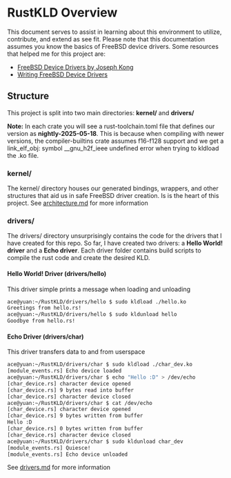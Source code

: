 # RustKLD Overview
This document serves to assist in learning about this environment to utilize, contribute, and extend as see fit.
Please note that this documentation assumes you know the basics of FreeBSD device drivers. Some resources that helped me for this project are:
* [FreeBSD Device Drivers by Joseph Kong](https://www.amazon.com/FreeBSD-Device-Drivers-Guide-Intrepid/dp/1593272049)
* [Writing FreeBSD Device Drivers](https://docs.freebsd.org/en/books/arch-handbook/driverbasics/)

## Structure
This project is split into two main directories: **kernel/** and **drivers/**

**Note:** In each crate you will see a rust-toolchain.toml file that defines our version as **nightly-2025-05-18**. This is because when compiling with newer versions, the compiler-builtins crate assumes f16-f128 support and we get a link_elf_obj: symbol \_\_gnu_h2f_ieee undefined error when trying to kldload the .ko file.

### kernel/
The kernel/ directory houses our generated bindings, wrappers, and other structures that aid us in safe FreeBSD driver creation. Is is the heart of this project.
See [architecture.md](architecture.md) for more information

### drivers/
The drivers/ directory unsurprisingly contains the code for the drivers that I have created for this repo. So far, I have created two drivers: a **Hello World! driver** and a **Echo driver**. Each driver folder  contains build scripts to compile the rust code and create the desired KLD.

#### Hello World! Driver (drivers/hello) 
This driver simple prints a message when loading and unloading
```bash
ace@yuan:~/RustKLD/drivers/hello $ sudo kldload ./hello.ko
Greetings from hello.rs!
ace@yuan:~/RustKLD/drivers/hello $ sudo kldunload hello
Goodbye from hello.rs!
```

#### Echo Driver (drivers/char)
This driver transfers data to and from userspace
```bash
ace@yuan:~/RustKLD/drivers/char $ sudo kldload ./char_dev.ko
[module_events.rs] Echo device loaded
ace@yuan:~/RustKLD/drivers/char $ echo "Hello :D" > /dev/echo
[char_device.rs] character device opened
[char_device.rs] 9 bytes read into buffer
[char_device.rs] character device closed
ace@yuan:~/RustKLD/drivers/char $ cat /dev/echo
[char_device.rs] character device opened
[char_device.rs] 9 bytes written from buffer
Hello :D
[char_device.rs] 0 bytes written from buffer
[char_device.rs] character device closed
ace@yuan:~/RustKLD/drivers/char $ sudo kldunload char_dev
[module_events.rs] Quiesce!
[module_events.rs] Echo device unloaded
```

See [drivers.md](drivers.md) for more information
